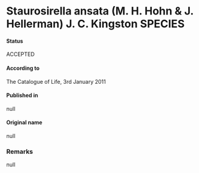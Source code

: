 Staurosirella ansata (M. H. Hohn & J. Hellerman) J. C. Kingston SPECIES
=======

#### Status
ACCEPTED

#### According to
The Catalogue of Life, 3rd January 2011

#### Published in
null

#### Original name
null

### Remarks
null
